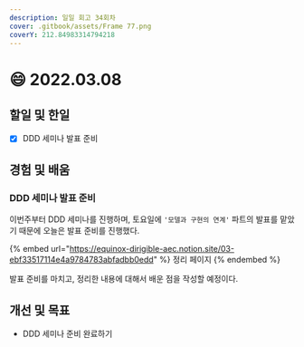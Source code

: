 ```yaml
---
description: 일일 회고 34회차
cover: .gitbook/assets/Frame 77.png
coverY: 212.84983314794218
---
```


# 😄 2022.03.08

## 할일 및 한일

* [x] DDD 세미나 발표 준비

## 경험 및 배움

### DDD 세미나 발표 준비

이번주부터 DDD 세미나를 진행하며, 토요일에 `'모델과 구현의 연계'` 파트의 발표를 맡았기 때문에 오늘은 발표 준비를 진행했다.

{% embed url="https://equinox-dirigible-aec.notion.site/03-ebf33517114e4a9784783abfadbb0edd" %}
정리 페이지
{% endembed %}

발표 준비를 마치고, 정리한 내용에 대해서 배운 점을 작성할 예정이다.



## 개선 및 목표

* DDD 세미나 준비 완료하기
